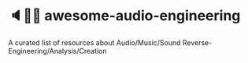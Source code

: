 # 🔈👨‍🔬 awesome-audio-engineering

A curated list of resources about Audio/Music/Sound Reverse-Engineering/Analysis/Creation
